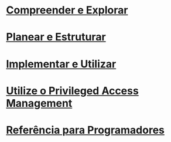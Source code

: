 # [Compreender e Explorar](/understand-explore/microsoft-identity-manager-2016.md)
# [Planear e Estruturar](/plan-design/microsoft-identity-manager-2016-supported-platforms.md)
# [Implementar e Utilizar](/deploy-use/microsoft-identity-manager-deploy.md)
# [Utilize o Privileged Access Management](/pam/privileged-identity-management-for-active-directory-domain-services.md)
# [Referência para Programadores](/reference/microsoft-identity-manager-2016-developer-reference.md)


<!--HONumber=Jun16_HO3-->


